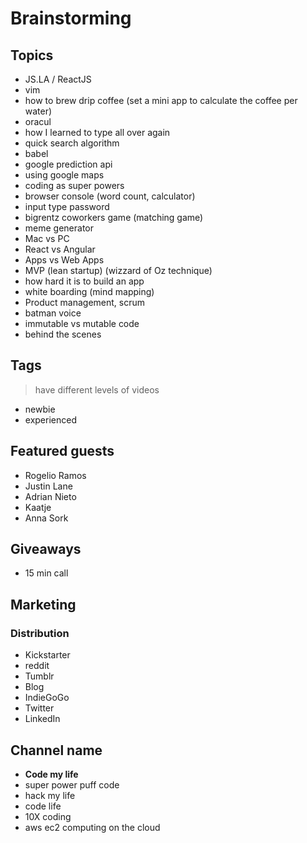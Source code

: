 # Brainstorming

## Topics

- JS.LA / ReactJS 
- vim
- how to brew drip coffee (set a mini app to calculate the coffee per water)
- oracul
- how I learned to type all over again
- quick search algorithm
- babel
- google prediction api
- using google maps
- coding as super powers
- browser console (word count, calculator)
- input type password
- bigrentz coworkers game (matching game) 
- meme generator
- Mac vs PC
- React vs Angular
- Apps vs Web Apps
- MVP (lean startup) (wizzard of Oz technique)
- how hard it is to build an app
- white boarding (mind mapping)
- Product management, scrum
- batman voice
- immutable vs mutable code
- behind the scenes

## Tags
> have different levels of videos
- newbie
- experienced

## Featured guests
- Rogelio Ramos
- Justin Lane
- Adrian Nieto
- Kaatje
- Anna Sork

## Giveaways
- 15 min call 

## Marketing

### Distribution
- Kickstarter
- reddit
- Tumblr
- Blog 
- IndieGoGo
- Twitter
- LinkedIn

## Channel name
- **Code my life**
- super power puff code
- hack my life
- code life
- 10X coding
- aws ec2 computing on the cloud

